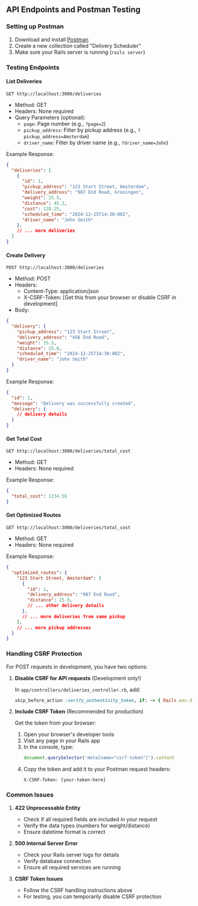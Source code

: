 ## API Endpoints and Postman Testing

### Setting up Postman

1. Download and install [Postman](https://www.postman.com/downloads/)
2. Create a new collection called "Delivery Scheduler"
3. Make sure your Rails server is running (`rails server`)

### Testing Endpoints

#### List Deliveries
```
GET http://localhost:3000/deliveries
```
- Method: GET
- Headers: None required
- Query Parameters (optional):
  - `page`: Page number (e.g., `?page=2`)
  - `pickup_address`: Filter by pickup address (e.g., `?pickup_address=Amsterdam`)
  - `driver_name`: Filter by driver name (e.g., `?driver_name=John`)

Example Response:
```json
{
  "deliveries": [
    {
      "id": 1,
      "pickup_address": "123 Start Street, Amsterdam",
      "delivery_address": "987 End Road, Groningen",
      "weight": 25.5,
      "distance": 45.2,
      "cost": 128.25,
      "scheduled_time": "2024-12-25T14:30:00Z",
      "driver_name": "John Smith"
    },
    // ... more deliveries
  ]
}
```

#### Create Delivery
```
POST http://localhost:3000/deliveries
```
- Method: POST
- Headers: 
  - Content-Type: application/json
  - X-CSRF-Token: [Get this from your browser or disable CSRF in development]
- Body:
```json
{
  "delivery": {
    "pickup_address": "123 Start Street",
    "delivery_address": "456 End Road",
    "weight": 15.5,
    "distance": 25.0,
    "scheduled_time": "2024-12-25T14:30:00Z",
    "driver_name": "John Smith"
  }
}
```

Example Response:
```json
{
  "id": 1,
  "message": "Delivery was successfully created",
  "delivery": {
    // delivery details
  }
}
```

#### Get Total Cost
```
GET http://localhost:3000/deliveries/total_cost
```
- Method: GET
- Headers: None required

Example Response:
```json
{
  "total_cost": 1234.56
}
```

#### Get Optimized Routes
```
GET http://localhost:3000/deliveries/total_cost
```
- Method: GET
- Headers: None required

Example Response:
```json
{
  "optimized_routes": {
    "123 Start Street, Amsterdam": [
      {
        "id": 1,
        "delivery_address": "987 End Road",
        "distance": 25.0,
        // ... other delivery details
      },
      // ... more deliveries from same pickup
    ],
    // ... more pickup addresses
  }
}
```

### Handling CSRF Protection

For POST requests in development, you have two options:

1. **Disable CSRF for API requests** (Development only!)
   
   In `app/controllers/deliveries_controller.rb`, add:
   ```ruby
   skip_before_action :verify_authenticity_token, if: -> { Rails.env.development? }
   ```

2. **Include CSRF Token** (Recommended for production)
   
   Get the token from your browser:
   1. Open your browser's developer tools
   2. Visit any page in your Rails app
   3. In the console, type:
      ```javascript
      document.querySelector('meta[name="csrf-token"]').content
      ```
   4. Copy the token and add it to your Postman request headers:
      ```
      X-CSRF-Token: [your-token-here]
      ```

### Common Issues

1. **422 Unprocessable Entity**
   - Check if all required fields are included in your request
   - Verify the data types (numbers for weight/distance)
   - Ensure datetime format is correct

2. **500 Internal Server Error**
   - Check your Rails server logs for details
   - Verify database connection
   - Ensure all required services are running

3. **CSRF Token Issues**
   - Follow the CSRF handling instructions above
   - For testing, you can temporarily disable CSRF protection